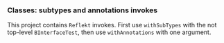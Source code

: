### Classes: subtypes and annotations invokes

This project contains `Reflekt` invokes. 
First use `withSubTypes` with the not top-level `BInterfaceTest`, 
then use `withAnnotations` with one argument.
